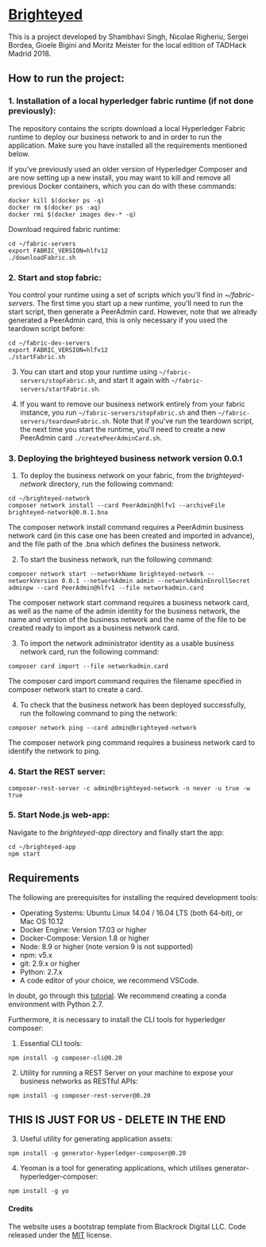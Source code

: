 # [Brighteyed](https://brighteyed.herokuapp.com)

This is a project developed by Shambhavi Singh, Nicolae Righeriu, Sergei Bordea, Gioele Bigini and Moritz Meister for the local edition of TADHack Madrid 2018.

## How to run the project:

### 1. Installation of a local hyperledger fabric runtime (if not done previously):

The repository contains the scripts download a local Hyperledger Fabric runtime to deploy our business network to and in order to run the application. Make sure you have installed all the requirements mentioned below.

If you've previously used an older version of Hyperledger Composer and are now setting up a new install, you may want to kill and remove all previous Docker containers, which you can do with these commands:
```
docker kill $(docker ps -q)
docker rm $(docker ps -aq)
docker rmi $(docker images dev-* -q)
```

Download required fabric runtime:
```
cd ~/fabric-servers
export FABRIC_VERSION=hlfv12
./downloadFabric.sh
```
### 2. Start and stop fabric:
You control your runtime using a set of scripts which you'll find in *~/fabric-servers*.
The first time you start up a new runtime, you'll need to run the start script, then generate a PeerAdmin card. However, note that we already generated a PeerAdmin card, this is only necessary if you used the teardown script before:
```
cd ~/fabric-dev-servers
export FABRIC_VERSION=hlfv12
./startFabric.sh
```
3. You can start and stop your runtime using `~/fabric-servers/stopFabric.sh`, and start it again with `~/fabric-servers/startFabric.sh`.

4. If you want to remove our business network entirely from your fabric instance, you run `~/fabric-servers/stopFabric.sh` and then `~/fabric-servers/teardownFabric.sh`. Note that if you've run the teardown script, the next time you start the runtime, you'll need to create a new PeerAdmin card `./createPeerAdminCard.sh`.

### 3. Deploying the brighteyed business network version 0.0.1
1. To deploy the business network on your fabric, from the *brighteyed-network* directory, run the following command:
```
cd ~/brighteyed-network
composer network install --card PeerAdmin@hlfv1 --archiveFile brighteyed-network@0.0.1.bna
```
The composer network install command requires a PeerAdmin business network card (in this case one has been created and imported in advance), and the file path of the .bna which defines the business network.

2. To start the business network, run the following command:
```
composer network start --networkName brighteyed-network --networkVersion 0.0.1 --networkAdmin admin --networkAdminEnrollSecret adminpw --card PeerAdmin@hlfv1 --file networkadmin.card
```
The composer network start command requires a business network card, as well as the name of the admin identity for the business network, the name and version of the business network and the name of the file to be created ready to import as a business network card.

3. To import the network administrator identity as a usable business network card, run the following command:
```
composer card import --file networkadmin.card
```
The composer card import command requires the filename specified in composer network start to create a card.

4. To check that the business network has been deployed successfully, run the following command to ping the network:
```
composer network ping --card admin@brighteyed-network
```
The composer network ping command requires a business network card to identify the network to ping.

### 4. Start the REST server:
```
composer-rest-server -c admin@brighteyed-network -n never -u true -w true
```

### 5. Start Node.js web-app:
Navigate to the *brighteyed-app* directory and finally start the app:
```
cd ~/brighteyed-app
npm start
```

## Requirements

The following are prerequisites for installing the required development tools:
- Operating Systems: Ubuntu Linux 14.04 / 16.04 LTS (both 64-bit), or Mac OS 10.12
- Docker Engine: Version 17.03 or higher
- Docker-Compose: Version 1.8 or higher
- Node: 8.9 or higher (note version 9 is not supported)
- npm: v5.x
- git: 2.9.x or higher
- Python: 2.7.x
- A code editor of your choice, we recommend VSCode.

In doubt, go through this [tutorial](https://hyperledger.github.io/composer/latest/installing/installing-prereqs.html).
We recommend creating a conda environment with Python 2.7.

Furthermore, it is necessary to install the CLI tools for hyperledger composer:
1. Essential CLI tools:
```
npm install -g composer-cli@0.20
```
2. Utility for running a REST Server on your machine to expose your business networks as RESTful APIs:
```
npm install -g composer-rest-server@0.20
```

## THIS IS JUST FOR US - DELETE IN THE END
3. Useful utility for generating application assets:
```
npm install -g generator-hyperledger-composer@0.20
```
4. Yeoman is a tool for generating applications, which utilises generator-hyperledger-composer:
```
npm install -g yo
```

#### Credits
The website uses a bootstrap template from Blackrock Digital LLC. Code released under the [MIT](https://github.com/BlackrockDigital/startbootstrap-creative/blob/gh-pages/LICENSE) license.

